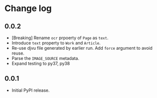 # Change log

## 0.0.2
*   \[Breaking\] Rename `ocr` prpoerty of `Page` as `text`.
*   Introduce `text` property to `Work` and `Article`.
*   Re-use djvu file generated by earlier run. Add `force` argument to avoid reuse.
*   Parse the `IMAGE_SOURCE` metadata.
*   Expand testing to py37, py38

## 0.0.1

*   Initial PyPI release.
